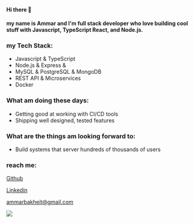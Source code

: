 ##

#### Hi there 👋

**my name is Ammar and I'm full stack developer who love building cool stuff with Javascript, TypeScript React, and Node.js.**

### my Tech Stack:

- Javascript & TypeScript
- Node.js & Express &
- MySQL & PostgreSQL & MongoDB
- REST API & Microservices
- Docker

### What am doing these days:

- Getting good at working with CI/CD tools
- Shipping well designed, tested features

### What are the things am looking forward to:

- Build systems that server hundreds of thousands of users

### reach me:

[Github](https://github.com/ammarbakheit)

<!-- [Twitter](https://twitter.com/AmmarBakheit) -->

[Linkedin](https://www.linkedin.com/in/ammar-m-bakheit-3723aa127)

[ammarbakheit@gmail.com](ammarbakheit@gmail.com)

<img src="https://github-readme-stats.vercel.app/api?username=vmmmvr" />
